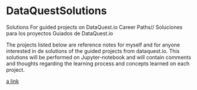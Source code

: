 # DataQuestSolutions
Solutions For guided projects on DataQuest.io Career Paths// Soluciones para los proyectos Guiados de DataQuest.io

The projects listed below are reference notes for myself and for anyone interested in de solutions of the guided projects from dataquest.io. This solutions will be performed on Jupyter-notebook and will contain comments and thoughts regarding the learning process and concepts learned on each project.

[a link](https://github.com/lColmenarez/DataQuestSolutions/blob/master/1st%20Guided%20Project-%20Birth%20Dates%20in%20the%20United%20States.ipynb)
